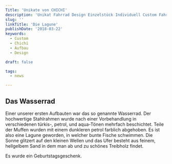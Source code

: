 ```yaml
---
Title: 'Unikate von CHICHI'
description: 'Unikat Fahrrad Design Einzelstück Individuell Custom Fahrradbau Chichi'
slug: ''
linkTitle: 'Die Lagune'
publishDate: '2018-03-22'
keywords:
  - Custom
  - Chichi
  - Aufbau
  - Design

draft: false

tags:
  - news

---
```



## Das Wasserrad

Einer unserer ersten Aufbauten war das so genannte Wasserrad. Der hochwertige Stahlrahmen wurde nach 
einer Vorbehandlung in verschiedenen türkis-, petrol, und aqua-Tönen mehrfach beschichtet. Teile 
der Muffen wurden mit einem dunkleren petrol farblich abgehoben. Es ist also eine Lagune geworden, 
in welcher bunte Fische schwimmen. Die Sonne glitzert auf den kleinen Wellen und das Ufer besteht 
aus feinem, hellgelbem Sand in dem man ab und zu schönes Treibholz findet.

Es wurde ein Geburtstagsgeschenk.
